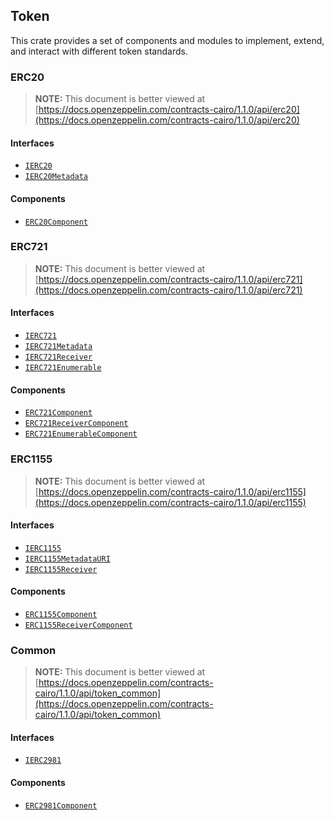 ## Token

This crate provides a set of components and modules to implement, extend, and interact with different token
standards.

### ERC20

> **NOTE:** This document is better viewed at [https://docs.openzeppelin.com/contracts-cairo/1.1.0/api/erc20](https://docs.openzeppelin.com/contracts-cairo/1.1.0/api/erc20)

#### Interfaces

- [`IERC20`](https://docs.openzeppelin.com/contracts-cairo/1.1.0/api/erc20#IERC20)
- [`IERC20Metadata`](https://docs.openzeppelin.com/contracts-cairo/1.1.0/api/erc20#IERC20Metadata)

#### Components

- [`ERC20Component`](https://docs.openzeppelin.com/contracts-cairo/1.1.0/api/erc20#ERC20Component)

### ERC721

> **NOTE:** This document is better viewed at [https://docs.openzeppelin.com/contracts-cairo/1.1.0/api/erc721](https://docs.openzeppelin.com/contracts-cairo/1.1.0/api/erc721)

#### Interfaces

- [`IERC721`](https://docs.openzeppelin.com/contracts-cairo/1.1.0/api/erc721#IERC721)
- [`IERC721Metadata`](https://docs.openzeppelin.com/contracts-cairo/1.1.0/api/erc721#IERC721Metadata)
- [`IERC721Receiver`](https://docs.openzeppelin.com/contracts-cairo/1.1.0/api/erc721#IERC721Receiver)
- [`IERC721Enumerable`](https://docs.openzeppelin.com/contracts-cairo/1.1.0/api/erc721#IERC721Enumerable)

#### Components

- [`ERC721Component`](https://docs.openzeppelin.com/contracts-cairo/1.1.0/api/erc721#ERC721Component)
- [`ERC721ReceiverComponent`](https://docs.openzeppelin.com/contracts-cairo/1.1.0/api/erc721#ERC721ReceiverComponent)
- [`ERC721EnumerableComponent`](https://docs.openzeppelin.com/contracts-cairo/1.1.0/api/erc721#ERC721EnumerableComponent)

### ERC1155

> **NOTE:** This document is better viewed at [https://docs.openzeppelin.com/contracts-cairo/1.1.0/api/erc1155](https://docs.openzeppelin.com/contracts-cairo/1.1.0/api/erc1155)

#### Interfaces

- [`IERC1155`](https://docs.openzeppelin.com/contracts-cairo/1.1.0/api/erc1155#IERC1155)
- [`IERC1155MetadataURI`](https://docs.openzeppelin.com/contracts-cairo/1.1.0/api/erc1155#IERC1155MetadataURI)
- [`IERC1155Receiver`](https://docs.openzeppelin.com/contracts-cairo/1.1.0/api/erc1155#IERC1155Receiver)

#### Components

- [`ERC1155Component`](https://docs.openzeppelin.com/contracts-cairo/1.1.0/api/erc1155#ERC1155Component)
- [`ERC1155ReceiverComponent`](https://docs.openzeppelin.com/contracts-cairo/1.1.0/api/erc1155#ERC1155ReceiverComponent)

### Common

> **NOTE:** This document is better viewed at [https://docs.openzeppelin.com/contracts-cairo/1.1.0/api/token_common](https://docs.openzeppelin.com/contracts-cairo/1.1.0/api/token_common)

#### Interfaces

- [`IERC2981`](https://docs.openzeppelin.com/contracts-cairo/1.1.0/api/token_common#IERC2981)

#### Components

- [`ERC2981Component`](https://docs.openzeppelin.com/contracts-cairo/1.1.0/api/token_common#ERC2981Component)
